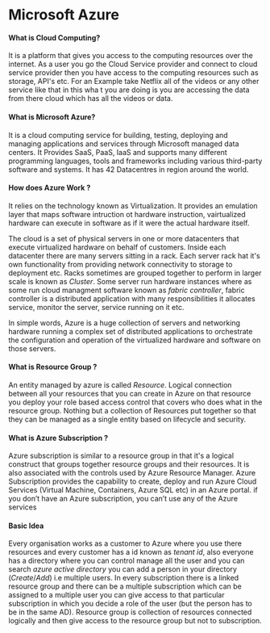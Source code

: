 # Microsoft Azure

#### What is Cloud Computing?
It is a platform that gives you access to the computing resources over the internet.
As a user you go the Cloud Service provider and connect to cloud service provider then you have access to the computing resources such as storage, API's etc.
For an Example take Netflix all of the videos or any other service like that in this wha t you are doing is you are accessing the data from there cloud which has all the videos or data.

#### What is Microsoft Azure?
It is a cloud computing service for building, testing, deploying and managing applications and services through Microsoft managed data centers.
It Provides SaaS, PaaS, IaaS and supports many different programming languages, tools and frameworks including various third-party software and systems. It has 42 Datacentres in region around the world.

#### How does Azure Work ?
It relies on the technology known as Virtualization. It provides an emulation layer that maps software intruction ot hardware instruction, vairtualized hardware can execute in software as if it were the actual hardware itself.

The cloud is a set of physical servers in one or more datacenters that execute virtualized hardware on behalf of customers. Inside each datacenter there are many servers sitting in a rack. Each server rack hat it's own functionality from providing network connectivity to storage to deployment etc. Racks sometimes are grouped together to perform in larger scale is known as _Cluster_.
Some server run hardware instances where as some run cloud managment software known as _fabric controller_, fabric controller is a distributed application with many responsibilities it allocates service, monitor the server, service running on it etc.

In simple words, Azure is a huge collection of servers and networking hardware running a complex set of distributed applications to orchestrate the configuration and operation of the virtualized hardware and software on those servers.

#### What is Resource Group ?
An entity managed by azure is called _Resource_. 
Logical connection between all your resources that you can create in Azure on that resource you deploy your role based access control that covers who does what in the resource group.
Nothing but a collection of Resources put together so that they can be managed as a single entity based on lifecycle and security.

#### What is Azure Subscription ?
Azure subscription is similar to a resource group in that it's a logical construct that groups together resource groups and their resources. It is also associated with the controls used by Azure Resource Manager.
Azure Subscription provides the capability to create, deploy and run Azure Cloud Services (Virtual Machine, Containers, Azure SQL etc) in an Azure portal. if you don’t have an Azure subscription, you can’t use any of the Azure services

#### Basic Idea
 
 Every organisation works as a customer to Azure where you use
 there resources and every customer has a id known as _tenant id_, also everyone has a directory where you can control manage all the user and you can search _azure active directory_ you can add a person in your directory (_Create_/_Add_) i.e multiple users. In every subscription there is a linked resource group and there can be a multiple subscription which can be assigned to a multiple user you can give access to that particular subscription in which you decide a role of the user (but the person has to be in the same AD). Resource group is collection of resources connected logically and then give access to the resource group but not to subscription.

